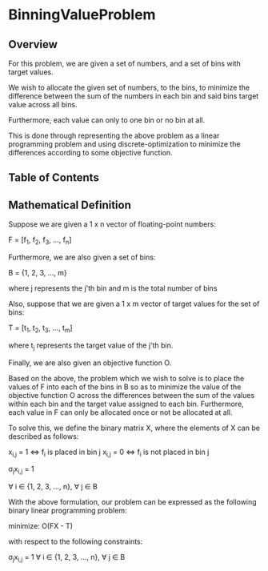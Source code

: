 # BinningValueProblem

## Overview

For this problem, we are given a set of numbers, and a set of bins with target values.

We wish to allocate the given set of numbers, to the bins, to minimize the difference between the sum of the numbers in each bin and said bins target value across all bins.

Furthermore, each value can only to one bin or no bin at all.

This is done through representing the above problem as a linear programming problem and using discrete-optimization to minimize the differences according to some objective function.

## Table of Contents

## Mathematical Definition

Suppose we are given a 1 x n vector of floating-point numbers:

F = [f<sub>1</sub>, f<sub>2</sub>, f<sub>3</sub>, ..., f<sub>n</sub>]


Furthermore, we are also given a set of bins:

B = {1, 2, 3, ..., m} 

where j represents the j'th bin and m is the total number of bins


Also, suppose that we are given a 1 x m vector of target values for the set of bins: 

T = [t<sub>1</sub>, t<sub>2</sub>, t<sub>3</sub>, ..., t<sub>m</sub>]

where t<sub>j</sub> represents the target value of the j'th bin.


Finally, we are also given an objective function O.


Based on the above, the problem which we wish to solve is to place the values of F into each of the bins in B so as to minimize the value of the objective function O across the differences between the sum of the values within each bin and the target value assigned to each bin. Furthermore, each value in F can only be allocated once or not be allocated at all.


To solve this, we define the binary matrix X, where the elements of X can be described as follows:

x<sub>i,j</sub> = 1 &hArr; f<sub>i</sub> is placed in bin j
x<sub>i,j</sub> = 0 &hArr; f<sub>i</sub> is not placed in bin j

&sigma;<sub>j</sub>x<sub>i,j</sub> = 1

&forall; i &isin; {1, 2, 3, ..., n}, &forall; j &isin; B

With the above formulation, our problem can be expressed as the following binary linear programming problem:

minimize: O(FX - T)

with respect to the following constraints:

&sigma;<sub>j</sub>x<sub>i,j</sub> = 1 &forall; i &isin; {1, 2, 3, ..., n}, &forall; j &isin; B
